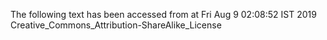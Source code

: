 The following text has been accessed from at Fri Aug 9 02:08:52 IST 2019
Creative_Commons_Attribution-ShareAlike_License
